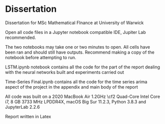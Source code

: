 # Dissertation
Dissertation for MSc Mathematical FInance at University of Warwick

Open all code files in a Jupyter notebook compatible IDE, Jupiter Lab recommended.

The two notebooks may take one or two minutes to open. All cells have been ran and should still have outputs.
Recommend making a copy of the notebook before attempting to run.

LSTM.ipynb notebook contains all the code for the part of the report dealing with the neural networks built and experiments carried out

Time-Series Final.ipynb contains all the code for the time series arima aspect of the project in the appendix and main body of the report

All code was built on a 2020 MacBook Air 1.2GHz \cf2 Quad-Core Intel Core i7, 8 GB 3733 MHz LPDDR4X, macOS Big Sur 11.2.3,
Python 3.8.3 and JupyterLab 2.2.6

Report written in Latex



